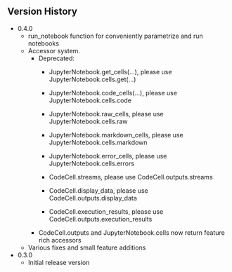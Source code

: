 ## Version History
* 0.4.0
    - run_notebook function for conveniently parametrize and run notebooks
    - Accessor system.
        - Deprecated:
            - JupyterNotebook.get_cells(...), please use JupyterNotebook.cells.get(...)
            - JupyterNotebook.code_cells(...),  please use JupyterNotebook.cells.code
            - JupyterNotebook.raw_cells, please use JupyterNotebook.cells.raw
            - JupyterNotebook.markdown_cells, please use JupyterNotebook.cells.markdown
            - JupyterNotebook.error_cells, please use JupyterNotebook.cells.errors

            - CodeCell.streams, please use CodeCell.outputs.streams
            - CodeCell.display_data, please use CodeCell.outputs.display_data
            - CodeCell.execution_results, please use CodeCell.outputs.execution_results
        - CodeCell.outputs and JupyterNotebook.cells now return feature rich accessors
    - Various fixes and small feature additions
* 0.3.0
    - Initial release version
